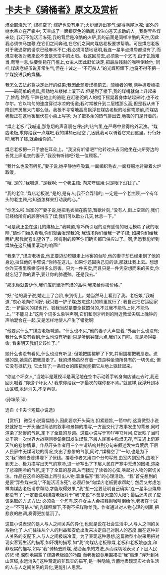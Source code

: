 # [卡夫卡《骑桶者》原文及赏析](https://www.vrrw.net/wx/15570.html)

煤全部烧光了; 煤桶空了; 煤铲也没有用了;火炉里透出寒气;灌得满屋冰凉; 窗外的树木呆立在严霜中; 天空成了一面银灰色的盾牌,挡住向苍天求助的人。我得弄些煤来烧; 我可不能活活冻死;我的背后是冷酷的火炉,我的前面是同样冷酷的天空,因此我必须快马加鞭,在它们之间奔驰,在它们之间向煤店老板要求帮助。可是煤店老板对于我通常的请求已经麻木不仁;我必须清楚地证明,我连一星半点煤屑都没有了,而煤店老板对我来说不啻是天空中的太阳。我这回前去,必须象一个乞丐,由于饥饿难当,奄奄一息,快要倒毙在门槛上,女主人因此赶忙决定,把最后残剩的咖啡倒给他; 同样,煤店老板虽说非常生气,但在十诫之一“不可杀人”的光辉照耀下,也将不得不把一铲煤投进我的煤桶。

我怎么去法必将决定此行的结果;我因此骑着煤桶前去。骑桶者的我,两手握着桶把——最简单的挽具,费劲地从楼梯上滚下去;但是到了楼下,我的煤桶就向上升起来了,妙哉,妙哉;平趴在地上的骆驼,在赶骆驼的人的棍下摇晃着身体站起来时,也不过尔尔。它以均匀的速度穿过冰凉的街道;我时常被升到二层楼那么高;但是我从未下降到齐房屋大门那么低。我极不寻常地高高飘浮在煤店老板的地窖穹顶前,而煤店老板正在这地窖里伏在小桌上写字; 为了把多余的热气排出去,地窖的门是开着的。

“煤店老板!”我喊道,那急切的声音裹在呼出的热气里,在严寒中显得格外沉浊。“煤店老板,求你给我一点煤吧,我的煤桶已经空了,因此我可以骑着它来到这里。行行好吧,我有了钱,就会给你的。”

煤店老板把一只手放在耳朵上。“我没有听错吧?”他转过头去问他坐在火炉旁边的长凳上织毛衣的妻子,“我没有听错吧?是一位顾客。”

“我什么也没有听见,”妻子说,她平静地呼吸着,一面编织毛衣,一面舒服地背靠着火炉取暖。

“哦, 是的,”我喊道, “是我啊; 一个老主顾; 向来守信用;只是眼下没钱了。”

“我的老伴,”煤店老板说,“是的,是有人;我不会弄错的; 一定是一个老主顾,一个有年头的老主顾,他知道怎样来打动我的心。”

“你怎么啦,当家的?”妻子说,她把毛衣搁在胸前,暂歇片刻,“没有人,街上空空的,我们已经给所有的顾客供应了煤;我们可以歇业几天,休息一下。”

“可是我正坐在这儿的煤桶上,”我喊道,寒冷所引起的没有感情的眼泪模糊了我的眼睛,“请你们抬头看看,你们就会发现我的; 我请求你们给我一铲子煤; 如果你们给我两铲,那我就喜出望外了。所有别的顾客你们确实都已供应过了。啊,但愿我能听到煤块在这只桶里滚动的响声!”

“我来了,”煤店老板说,他正要迈动短腿走上地窖的台阶,他的妻子却已经走到了他的身边,拉住他的手臂说:“你待在这儿。如果你还固执己见的话,那就让我上去。想想你昨天夜里咳嗽咳得多么厉害。只为一件买卖,而且只是一件凭空想而来的买卖,你就忘记了你的妻子,要让你的肺遭殃。还是我去。”

“那末你就告诉他,我们库房里所有煤的品种;我来给你报价格。”

“好,”他的妻子说,她走上了台阶,来到街上。她当然马上看到了我。老板娘,”我喊道,“衷心地向你问好; 我只要一铲子煤;放进这儿的桶里就行了; 我自己把它运回家去; 一铲最次的煤也行。钱我当然是要全数照付的,不过我不能马上付,不能马上。”“不能马上”这两个词多么象钟声啊,它们和刚才听到的附近教堂尖塔上晚钟的声响混合在一起,又是怎样地使人产生了错觉啊!

“他要买什么?”煤店老板喊道。“什么也不买,”他的妻子大声应着,“外面什么也没有; 我什么也没有看到,什么也没有听到;只是听到钟敲六点,我们关门吧。真是冷得要命; 看来明天我们又该忙了。”

她什么也没有看见,什么也没有听见; 但她把围裙解了下来,并用围裙把我扇走。遗憾的是,她真的把我扇走了。我的煤桶虽然有着一匹良种坐骑所具有的一切优点; 但它没有抵抗力; 它太轻了;一条妇女的围裙就能把它从地上驱赶起来。

“你这个坏女人,”当她半是蔑视半是满足地在空中示动着手转身向店铺走去时,我还回头喊着,“你这个坏女人! 我求你给我一铲最次的煤你都不肯。”就这样,我浮升到冰山区域,永远消失,不复再见。

(孙坤荣 译)

选自《卡夫卡短篇小说选》



【赏析】 微型小说篇幅短小,因此要求开头简洁,扣紧题旨,一箭中的,这篇微型小说好就好在一开头通过简洁的叙事和景物的描写,一方面交代了故事发生的背景,同时渲染了悲惨的气氛,定下了全篇的基调。这篇小说写于1917年12月间,它反映了当时处于第一次世界大战期间奥匈帝国发生煤荒,下层人民家中粒煤无存,而又遇上奇寒天气的悲惨情景。作品开头作者用三个主谓结构并列分句来叙述发生煤荒后,下层人民家中无煤可烧的情况,突出了悲惨的气氛,同时,“煤桶空了”一句,也是为下文“我”骑桶去赊煤埋下了伏线。接着作者又用四个分句写景,由室内到室外,由地下到天上、极力描写出天气的寒冷,进一步写出了下层人民在严寒中无煤的困境,渲染了悲凉阴冷的气氛,定下了全篇的基调,从而拨动了读者的心弦,唤起对人物的密切关注。作品在这样的基础上再引出人物,着重描写“我”的心理活动。“我”首先想到的是要“弄些煤来烧”,“不能活活冻死”; 必须赶快“向煤店老板要求帮助”; 然后又考虑怎样向煤店老板请求帮助,才能取得效果,“我”想一定要证明自己确实“连一星半点煤屑都没有了”,一定要说明煤店老板对于“我”来说“不啻是天空的太阳”; 最后还考虑了应该采取的方式方法: 必须象一个乞丐,这样女主人会把残剩咖啡倒给他,老板在十诫之一“不可杀人”的光辉照耀下,不得不把煤赊给我。作者通过对人物心理的刻画,把悲哀的曲调,奏得更加低沉了。

这篇小说表现的是人与人之间关系的异化,也就是说在社会生活中,人与人之间的关系物化了,人们往往从个人的利益和安危出发来决定自己对别人的态度,而在这种非人关系的支配下,人与人之间极端冷漠。为了表现这种思想,这篇微型小说采用把对现实客观生活的描写,如环境的描写,如“我”向煤店老板赊煤,老板和老板娘态度,和非现实的描写,如写“我”骑桶去赊煤, 结合起来的方法,从而深切地表现了下层人民的悲 惨,深刻地揭露了煤店老板娘的冷酷,而老板娘竟用围裙把“我”扇走,“浮升到冰山区域,永远消失”,这种荒诞的非现实的描写,是一种隐喻,含蓄地表现现实社会生活的人与人之间关系的异化,更能引人思索。


